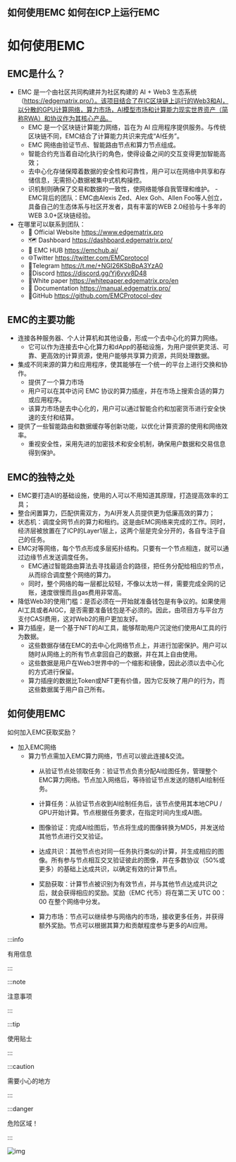 
如何使用EMC
如何在ICP上运行EMC
---

# 如何使用EMC

## EMC是什么？

- EMC 是一个由社区共同构建并为社区构建的 AI + Web3 生态系统 （https://edgematrix.pro/）。该项目结合了在IC区块链上运行的Web3和AI，以分散的GPU计算网络，算力市场，AI模型市场和计算能力现实世界资产（简称RWA）和协议作为其核心产品。
  - EMC 是一个区块链计算能力网络，旨在为 AI 应用程序提供服务。与传统区块链不同，EMC结合了计算能力共识来完成“AI任务”。
  - EMC 网络由验证节点、智能路由节点和算力节点组成。
  - 智能合约充当着自动化执行的角色，使得设备之间的交互变得更加智能高效；
  - 去中心化存储保障着数据的安全性和可靠性，用户可以在网络中共享和存储信息，无需担心数据被集中式机构操控。
  - 识机制则确保了交易和数据的一致性，使网络能够自我管理和维护。
-EMC背后的团队：EMC由Alexis Zed、Alex Goh、Allen Foo等人创立，具备自己的生态体系与社区开发者，具有丰富的WEB 2.0经验与十多年的WEB 3.0+区块链经验。
- 在哪里可以联系到团队：
  - 🔗 Official Website https://www.edgematrix.pro 
  - 🗺 Dashboard https://dashboard.edgematrix.pro/
  - 🥝 EMC HUB https://emchub.ai/
  - 🌐Twitter https://twitter.com/EMCprotocol 
  - 💬Telegram https://t.me/+NGI26KSbBpA3YzA0 
  - 🚀Discord https://discord.gg/Yj6vyv8D48 
  - 📝White paper https://whitepaper.edgematrix.pro/en 
  - 📒 Documentation https://manual.edgematrix.pro/
  - 🤖GitHub https://github.com/EMCProtocol-dev



## EMC的主要功能

- 连接各种服务器、个人计算机和其他设备，形成一个去中心化的算力网络。
  - 它可以作为连接去中心化算力和dApp的基础设施，为用户提供更灵活、可靠、更高效的计算资源，使用户能够共享算力资源，共同处理数据。
- 集成不同来源的算力和应用程序，使其能够在一个统一的平台上进行交换和协作。
  - 提供了一个算力市场
  - 用户可以在其中访问 EMC 协议的算力插座，并在市场上搜索合适的算力或应用程序。
  - 该算力市场是去中心化的，用户可以通过智能合约和加密货币进行安全快速的支付和结算。
- 提供了一些智能路由和数据缓存等创新功能，以优化计算资源的使用和网络效率。
  - 重视安全性，采用先进的加密技术和安全机制，确保用户数据和交易信息得到保护。

## EMC的独特之处

- EMC要打造AI的基础设施，使用的人可以不用知道其原理，打造提高效率的工具；
- 整合闲置算力，匹配供需双方，为AI开发人员提供更为低廉高效的算力；
- 状态机：调度全网节点的算力和租约。这是由EMC网络来完成的工作。同时，经济层被放置在了ICP的Layer1层上，这两个层是完全分开的，各自专注于自己的任务。
- EMC对等网络，每个节点形成多层拓扑结构。只要有一个节点相连，就可以通过边缘节点发送调度任务。
  - EMC通过智能路由算法去寻找最适合的路径，把任务分配给相应的节点，从而综合调度整个网络的算力。
  - 同时，整个网络的每一层都比较轻，不像以太坊一样，需要完成全网的记账，速度很慢而且gas费用非常高。
- 降低Web3的使用门槛：是否必须在一开始就准备钱包是有争议的。如果使用AI工具或者AIGC，是否需要准备钱包是不必须的。因此，由项目方与平台方支付CASI费用，这对Web2的用户更加友好。
- 算力插座，是一个基于NFT的AI工具，能够帮助用户沉淀他们使用AI工具的行为数据。
  - 这些数据存储在EMC的去中心化网络节点上，并进行加密保护。用户可以随时从网络上的所有节点拿回自己的数据，并在其上自由使用。
  - 这些数据是用户在Web3世界中的一个缩影和镜像，因此必须以去中心化的方式进行保留。
  - 算力插座的数据比Token或NFT更有价值，因为它反映了用户的行为，而这些数据属于用户自己所有。

## 如何使用EMC

如何加入EMC获取奖励？

- 加入EMC网络
  - 算力节点需加入EMC算力网络，节点可以彼此连接&交流。
    - 从验证节点处领取任务：验证节点负责分配AI绘图任务，管理整个EMC算力网络。节点加入网络后，等待验证节点发送的随机AI绘制任务。

    - 计算任务：从验证节点收到AI绘制任务后，该节点使用其本地CPU / GPU开始计算。节点根据任务要求，在指定时间内生成AI图。

    - 图像验证：完成AI绘图后，节点将生成的图像转换为MD5，并发送给其他节点进行交叉验证。

    - 达成共识：其他节点也对同一任务执行类似的计算，并生成相应的图像。所有参与节点相互交叉验证彼此的图像，并在多数协议（50%或更多）的基础上达成共识，以确定有效的计算节点。

    - 奖励获取：计算节点被识别为有效节点，并与其他节点达成共识之后，就会获得相应的奖励。奖励（EMC 代币）将在第二天 UTC 00：00 在整个网络中分发。

    - 算力市场：节点可以继续参与网络内的市场，接收更多任务，并获得额外奖励。节点可以根据其算力和贡献程度参与更多的AI应用。

:::info

有用信息

:::

:::note

注意事项

:::

:::tip

使用贴士

:::

:::caution

需要小心的地方

:::

:::danger

危险区域！

:::



![img](@site/static/img/coming_soon.png)
